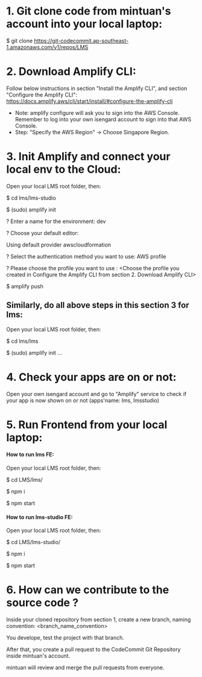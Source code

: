 # 1. Git clone code from mintuan's account into your local laptop: 
$ git clone https://git-codecommit.ap-southeast-1.amazonaws.com/v1/repos/LMS



# 2. Download Amplify CLI:  
Follow below instructions in section "Install the Amplify CLI", and section "Configure the Amplify CLI": 
https://docs.amplify.aws/cli/start/install/#configure-the-amplify-cli 
* Note: amplify configure will ask you to sign into the AWS Console. Remember to log into your own isengard account to sign into that AWS Console.
* Step: "Specify the AWS Region" -> Choose Singapore Region.

# 3. Init Amplify and connect your local env to the Cloud:
Open your local LMS root folder, then:

$ cd lms/lms-studio

$ (sudo) amplify init

? Enter a name for the environment: dev

? Choose your default editor: <Choose your favorite editor>

Using default provider  awscloudformation

? Select the authentication method you want to use: AWS profile

? Please choose the profile you want to use : <Choose the profile you created in Configure the Amplify CLI from section 2. Download Amplify CLI>

$ amplify push


##  Similarly, do all above steps in this section 3 for lms:
Open your local LMS root folder, then:

$ cd lms/lms

$ (sudo) amplify init
...


# 4. Check your apps are on or not:
Open your own isengard account and go to "Amplify" service to check if your app is now shown on or not (apps'name:  lms, lmsstudio)   

# 5. Run Frontend  from your local laptop:
#### How to run lms FE:
Open your local LMS root folder, then:

$ cd LMS/lms/

$ npm i

$ npm start

#### How to run lms-studio FE:
Open your local LMS root folder, then:

$ cd LMS/lms-studio/

$ npm i

$ npm start

# 6. How can we contribute to the source code ?
Inside your cloned repository from section 1, create a new branch, naming convention: <branch_name_convention>

You develope, test the project with that branch.

After that, you create a pull request to the CodeCommit Git Repository inside mintuan's account.

mintuan will review and merge the pull requests from everyone.

